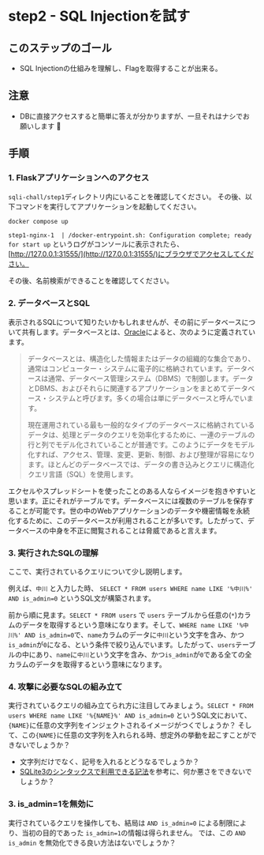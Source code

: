 # step2 - SQL Injectionを試す
## このステップのゴール
- SQL Injectionの仕組みを理解し、Flagを取得することが出来る。

## 注意
- DBに直接アクセスすると簡単に答えが分かりますが、一旦それはナシでお願いします :bow:

## 手順
### 1. Flaskアプリケーションへのアクセス
`sqli-chall/step1`ディレクトリ内にいることを確認してください。
その後、以下コマンドを実行してアプリケーションを起動してください。

```bash
docker compose up
```

`step1-nginx-1  | /docker-entrypoint.sh: Configuration complete; ready for start up` というログがコンソールに表示されたら、[http://127.0.0.1:31555/](http://127.0.0.1:31555/)にブラウザでアクセスしてください。

その後、名前検索ができることを確認してください。

### 2. データベースとSQL

表示されるSQLについて知りたいかもしれませんが、その前にデータベースについて共有します。データベースとは、[Oracle](https://www.oracle.com/jp/database/what-is-database/)によると、次のように定義されています。

> データベースとは、構造化した情報またはデータの組織的な集合であり、通常はコンピューター・システムに電子的に格納されています。データベースは通常、データベース管理システム（DBMS）で制御します。データとDBMS、およびそれらに関連するアプリケーションをまとめてデータベース・システムと呼びます。多くの場合は単にデータベースと呼んでいます。
> 
> 現在運用されている最も一般的なタイプのデータベースに格納されているデータは、処理とデータのクエリを効率化するために、一連のテーブルの行と列でモデル化されていることが普通です。このようにデータをモデル化すれば、アクセス、管理、変更、更新、制御、および整理が容易になります。ほとんどのデータベースでは、データの書き込みとクエリに構造化クエリ言語（SQL）を使用します。

エクセルやスプレッドシートを使ったことのある人ならイメージを抱きやすいと思います。正にそれがテーブルです。データベースには複数のテーブルを保存することが可能です。世の中のWebアプリケーションのデータや機密情報を永続化するために、このデータベースが利用されることが多いです。したがって、データベースの中身を不正に閲覧されることは脅威であると言えます。

### 3. 実行されたSQLの理解

ここで、実行されているクエリについて少し説明します。

例えば、`中川` と入力した時、 `SELECT * FROM users WHERE name LIKE '%中川%' AND is_admin=0` というSQL文が構築されます。

前から順に見ます。`SELECT * FROM users` で `users` テーブルから任意の(`*`)カラムのデータを取得するという意味になります。そして、`WHERE name LIKE '%中川%' AND is_admin=0`で、`name`カラムのデータに`中川`という文字を含み、かつ`is_admin`が`0`になる、という条件で絞り込んでいます。したがって、`users`テーブルの中にあり、`name`に`中川`という文字を含み、かつ`is_admin`が`0`である全ての全カラムのデータを取得するという意味になります。

### 4. 攻撃に必要なSQLの組み立て

実行されているクエリの組み立てられ方に注目してみましょう。`SELECT * FROM users WHERE name LIKE '%{NAME}%' AND is_admin=0` というSQL文において、`{NAME}`に任意の文字列をインジェクトされるイメージがつくでしょうか？
そして、この`{NAME}`に任意の文字列を入れられる時、想定外の挙動を起こすことができないでしょうか？

- 文字列だけでなく、記号を入れるとどうなるでしょうか？
- [SQLite3のシンタックスで利用できる記法](https://www.sqlite.org/lang.html)を参考に、何か悪さをできないでしょうか？

### 3. is_admin=1を無効に

実行されているクエリを操作しても、結局は `AND is_admin=0` による制限により、当初の目的であった `is_admin=1`の情報は得られません。
では、この `AND is_admin` を無効化できる良い方法はないでしょうか？
